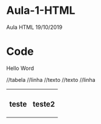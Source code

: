 # Aula-1-HTML
Aula HTML 19/10/2019

# Code

<!doctype html>
<html lang="pt-br">
<head>
<title> Anti pokemongos FCV </title>
  <p> Hello Word </p>
<table> //tabela
		<tr> //linha
			<td><h3>teste</h3></td> //texto
			<td><h3>teste2</h3></td> //texto
		</tr> //linha		
</table>
    
    
   </body>
</html>

